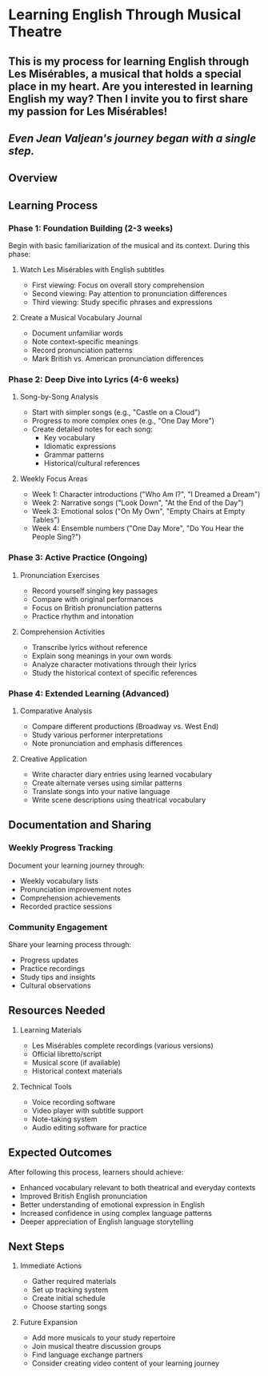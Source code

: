 # Learning English Through Musical Theatre
## This is my process for learning English through Les Misérables, a musical that holds a special place in my heart. Are you interested in learning English my way? Then I invite you to first share my passion for Les Misérables!
## <i>Even Jean Valjean's journey began with a single step.</i>

## Overview


## Learning Process


### Phase 1: Foundation Building (2-3 weeks)
Begin with basic familiarization of the musical and its context. During this phase:

1. Watch Les Misérables with English subtitles
   - First viewing: Focus on overall story comprehension
   - Second viewing: Pay attention to pronunciation differences
   - Third viewing: Study specific phrases and expressions

2. Create a Musical Vocabulary Journal
   - Document unfamiliar words
   - Note context-specific meanings
   - Record pronunciation patterns
   - Mark British vs. American pronunciation differences

### Phase 2: Deep Dive into Lyrics (4-6 weeks)

1. Song-by-Song Analysis
   - Start with simpler songs (e.g., "Castle on a Cloud")
   - Progress to more complex ones (e.g., "One Day More")
   - Create detailed notes for each song:
     - Key vocabulary
     - Idiomatic expressions
     - Grammar patterns
     - Historical/cultural references

2. Weekly Focus Areas
   - Week 1: Character introductions ("Who Am I?", "I Dreamed a Dream")
   - Week 2: Narrative songs ("Look Down", "At the End of the Day")
   - Week 3: Emotional solos ("On My Own", "Empty Chairs at Empty Tables")
   - Week 4: Ensemble numbers ("One Day More", "Do You Hear the People Sing?")

### Phase 3: Active Practice (Ongoing)

1. Pronunciation Exercises
   - Record yourself singing key passages
   - Compare with original performances
   - Focus on British pronunciation patterns
   - Practice rhythm and intonation

2. Comprehension Activities
   - Transcribe lyrics without reference
   - Explain song meanings in your own words
   - Analyze character motivations through their lyrics
   - Study the historical context of specific references

### Phase 4: Extended Learning (Advanced)

1. Comparative Analysis
   - Compare different productions (Broadway vs. West End)
   - Study various performer interpretations
   - Note pronunciation and emphasis differences

2. Creative Application
   - Write character diary entries using learned vocabulary
   - Create alternate verses using similar patterns
   - Translate songs into your native language
   - Write scene descriptions using theatrical vocabulary

## Documentation and Sharing

### Weekly Progress Tracking
Document your learning journey through:
- Weekly vocabulary lists
- Pronunciation improvement notes
- Comprehension achievements
- Recorded practice sessions

### Community Engagement
Share your learning process through:
- Progress updates
- Practice recordings
- Study tips and insights
- Cultural observations

## Resources Needed

1. Learning Materials
   - Les Misérables complete recordings (various versions)
   - Official libretto/script
   - Musical score (if available)
   - Historical context materials

2. Technical Tools
   - Voice recording software
   - Video player with subtitle support
   - Note-taking system
   - Audio editing software for practice

## Expected Outcomes

After following this process, learners should achieve:
- Enhanced vocabulary relevant to both theatrical and everyday contexts
- Improved British English pronunciation
- Better understanding of emotional expression in English
- Increased confidence in using complex language patterns
- Deeper appreciation of English language storytelling

## Next Steps

1. Immediate Actions
   - Gather required materials
   - Set up tracking system
   - Create initial schedule
   - Choose starting songs

2. Future Expansion
   - Add more musicals to your study repertoire
   - Join musical theatre discussion groups
   - Find language exchange partners
   - Consider creating video content of your learning journey